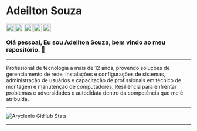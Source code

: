 # Adeilton Souza

<a target="blank" href="https://www.linkedin.com/in/adeilton-nunes-b6254463/">
  <img align="left" alt="LinkdeIN" width="22px" src="https://cdn.jsdelivr.net/npm/simple-icons@v3/icons/linkedin.svg" />
</a>

<a target="_blank" href="https://api.whatsapp.com/send?phone=5521994460853">
  <img align="left" alt="Whatsapp" width="22px" src="https://cdn.jsdelivr.net/npm/simple-icons@v3/icons/whatsapp.svg" />
</a>

<a target="_blank" href="https://www.instagram.com/adeiltonnunessouza/">
  <img align="left" alt="Instagram" width="22px" src="https://cdn.jsdelivr.net/npm/simple-icons@v3/icons/instagram.svg" />
</a>

<a target="_blank" href="mailto:adeilton.anna@gmail.com">
  <img align="left" alt="Gmail" width="22px" src="https://cdn.jsdelivr.net/npm/simple-icons@v3/icons/gmail.svg" />
</a>

<a target="_blank" href="https://www.facebook.com/adeilton.anna/">
  <img align="left" alt="Facebook" width="22px" src="https://cdn.jsdelivr.net/npm/simple-icons@v3/icons/facebook.svg" />
</a>

<br>

### Olá pessoal, Eu sou Adeilton Souza, bem vindo ao meu repositório. 👋

--------------

Profissional de tecnologia a mais de 12 anos, provendo soluções de gerenciamento de rede, instalações e configurações de sistemas, administração de usuários e capacitação de profissionais em técnico de montagem e manutenção de computadores. Resiliência para enfrentar problemas e adversidades e autodidata dentro da competência que me é atribuída.

--------------

![Aryclenio GitHub Stats](https://github-readme-stats.vercel.app/api?username=AdeiltonSouza&show_icons=true)

--------------


<!--
**AdeiltonSouza/AdeiltonSouza** is a ✨ _special_ ✨ repository because its `README.md` (this file) appears on your GitHub profile.

Here are some ideas to get you started:

- 🔭 I’m currently working on ...
- 🌱 I’m currently learning ...
- 👯 I’m looking to collaborate on ...
- 🤔 I’m looking for help with ...
- 💬 Ask me about ...
- 📫 How to reach me: ...
- 😄 Pronouns: ...
- ⚡ Fun fact: ...
-->
